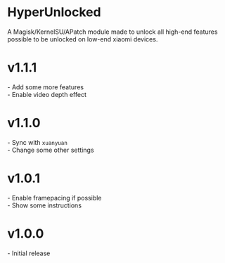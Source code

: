 # HyperUnlocked
A Magisk/KernelSU/APatch module made to unlock all high-end features possible to be unlocked on low-end xiaomi devices.

# v1.1.1
\- Add some more features  
\- Enable video depth effect

# v1.1.0
\- Sync with `xuanyuan`  
\- Change some other settings

# v1.0.1
\- Enable framepacing if possible  
\- Show some instructions

# v1.0.0
\- Initial release
